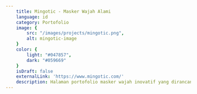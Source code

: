 ```yaml
---
    title: Mingotic - Masker Wajah Alami
    language: id
    category: Portofolio
    image: {
        src: "/images/projects/mingotic.png",
        alt: mingotic-image
    }
    color: {
        light: "#047857",
        dark: "#059669"
    }
    isDraft: false
    externalLink: 'https://www.mingotic.com/'
    description: Halaman portofolio masker wajah inovatif yang dirancang agar dapat terhubung dengan platform media sosial mereka sehingga dapat meningkatkan brand mereka
---
```


